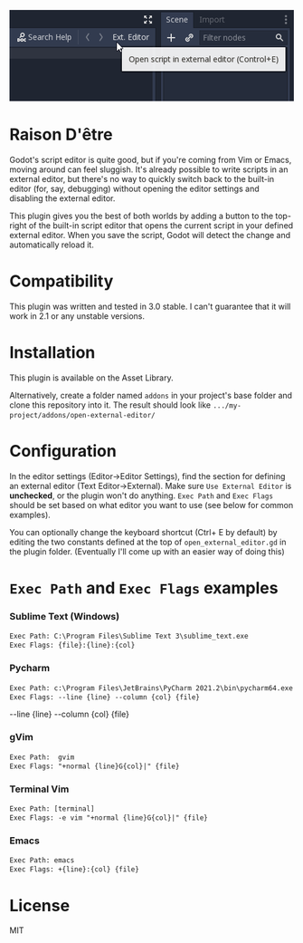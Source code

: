 ![UI](ui.png)

# Raison D'être
Godot's script editor is quite good, but if you're coming from Vim or Emacs, moving around can feel sluggish.
It's already possible to write scripts in an external editor, but there's no way to quickly switch back to the built-in
editor (for, say, debugging) without opening the editor settings and disabling the external editor.

This plugin gives you the best of both worlds by adding a button to the top-right of the built-in script editor that opens the current script in your defined external editor.
When you save the script, Godot will detect the change and automatically reload it.

# Compatibility
This plugin was written and tested in 3.0 stable. I can't guarantee that it will work in 2.1 or any unstable versions.

# Installation
This plugin is available on the Asset Library.

Alternatively, create a folder named `addons` in your project's base folder and clone this repository into it.
The result should look like `.../my-project/addons/open-external-editor/`

# Configuration
In the editor settings (Editor->Editor Settings), find the section for defining an external editor (Text Editor->External).
Make sure `Use External Editor` is **unchecked**, or the plugin won't do anything. `Exec Path` and `Exec Flags` should be set based on what editor you want to use (see below for common examples).

You can optionally change the keyboard shortcut (Ctrl+ E by default) by editing the two constants defined at the top of `open_external_editor.gd` in the plugin folder. (Eventually I'll come up with an easier way of doing this)

# `Exec Path` and `Exec Flags` examples


### Sublime Text (Windows)
```
Exec Path: C:\Program Files\Sublime Text 3\sublime_text.exe
Exec Flags: {file}:{line}:{col}
```


### Pycharm
```
Exec Path: c:\Program Files\JetBrains\PyCharm 2021.2\bin\pycharm64.exe
Exec Flags: --line {line} --column {col} {file}
```

--line {line} --column {col} {file}

### gVim
```
Exec Path:  gvim
Exec Flags: "+normal {line}G{col}|" {file}
```

### Terminal Vim
```
Exec Path: [terminal]
Exec Flags: -e vim "+normal {line}G{col}|" {file}
```

### Emacs
```
Exec Path: emacs
Exec Flags: +{line}:{col} {file}
```

# License
MIT

